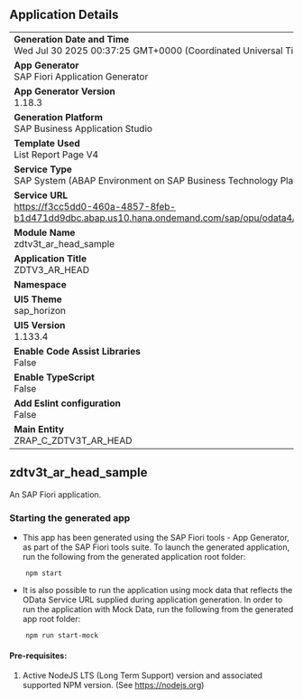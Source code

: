 ## Application Details
|               |
| ------------- |
|**Generation Date and Time**<br>Wed Jul 30 2025 00:37:25 GMT+0000 (Coordinated Universal Time)|
|**App Generator**<br>SAP Fiori Application Generator|
|**App Generator Version**<br>1.18.3|
|**Generation Platform**<br>SAP Business Application Studio|
|**Template Used**<br>List Report Page V4|
|**Service Type**<br>SAP System (ABAP Environment on SAP Business Technology Platform)|
|**Service URL**<br>https://f3cc5dd0-460a-4857-8feb-b1d471dd9dbc.abap.us10.hana.ondemand.com/sap/opu/odata4/sap/zrap_ui_zdtv3t_ar_head/srvd/sap/zrap_srv_zdtv3t_ar_head/0001/|
|**Module Name**<br>zdtv3t_ar_head_sample|
|**Application Title**<br>ZDTV3_AR_HEAD|
|**Namespace**<br>|
|**UI5 Theme**<br>sap_horizon|
|**UI5 Version**<br>1.133.4|
|**Enable Code Assist Libraries**<br>False|
|**Enable TypeScript**<br>False|
|**Add Eslint configuration**<br>False|
|**Main Entity**<br>ZRAP_C_ZDTV3T_AR_HEAD|

## zdtv3t_ar_head_sample

An SAP Fiori application.

### Starting the generated app

-   This app has been generated using the SAP Fiori tools - App Generator, as part of the SAP Fiori tools suite.  To launch the generated application, run the following from the generated application root folder:

```
    npm start
```

- It is also possible to run the application using mock data that reflects the OData Service URL supplied during application generation.  In order to run the application with Mock Data, run the following from the generated app root folder:

```
    npm run start-mock
```

#### Pre-requisites:

1. Active NodeJS LTS (Long Term Support) version and associated supported NPM version.  (See https://nodejs.org)


